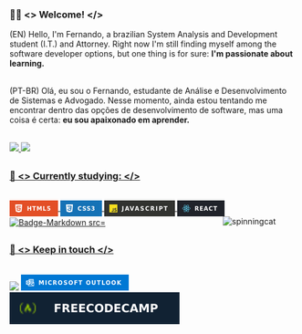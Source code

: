 ### 🧗‍♂️ <> Welcome! </>

(EN) Hello, I'm Fernando, a brazilian System Analysis and Development student (I.T.) and Attorney. Right now I'm still finding myself among the software developer options, but one   thing is for sure: __I'm passionate about learning.__<br><br>
  
(PT-BR) Olá, eu sou o Fernando, estudante de Análise e Desenvolvimento de Sistemas e Advogado. Nesse momento, ainda estou tentando me encontrar dentro das opções de desenvolvimento de software, mas uma coisa é certa: __eu sou apaixonado em aprender.__<br><br>
 
 <div>
  <a href="https://github.com/fernandocssl">
  <img height="160em" src="https://github-readme-stats.vercel.app/api?username=fernandocssl&show_icons=true&theme=dark&include_all_commits=true&count_private=true"/>
  <img height="160em" src="https://github-readme-stats.vercel.app/api/top-langs/?username=fernandocssl&layout=compact&langs_count=7&theme=dark"/>
</div>

 ##
  
 ### 🧠 <> Currently studying: </>
<div style="display: inline_block"><br>
  <img align="center" alt="Badge-HTML" src="/src/HTML5-badge.png">
  <img align="center" alt="Badge-CSS" src="/src/CSS3-badge.png">
  <img align="center" alt="Badge-Js" src="/src/Javascript-badge.png">
  <img align="center" alt="Badge-React" src="/src/react-badge.png">
  <img align="center" alt="Badge-Markdown src="/src/markdown-badge.png">
  <img width="130" align="right" alt="spinningcat" src="/src/spinning-cat.gif">
</div>

 ##
 
 ### 📌 <> Keep in touch </>
 <div><br>
  <a href="https://www.linkedin.com/in/fernando-cesar-silva" target="_blank"><img src="https://img.shields.io/badge/-LinkedIn-%230077B5?style=for-the-badge&logo=linkedin&logoColor=white" target="_blank"></a> 
  <a href = "mailto:fernando_cesar.2@hotmail.com"><img src="/src/outlook-badge.png" target="_blank"></a>
  <a href="https://www.freecodecamp.org/fernandocssl" target="_blank"><img src="/src/freecodecamp-badge.svg" target="_blank"></a> 
 </div>
